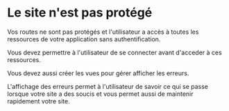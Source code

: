 # Le site n'est pas protégé


Vos routes ne sont pas protégés et l'utilisateur a accès à toutes les ressources de votre application sans authentification.

Vous devez permettre à l'utilisateur de se connecter avant d'acceder à ces ressources.

Vous devez aussi créer les vues pour gérer afficher les erreurs.

L'affichage des erreurs permet à l'utilisateur de savoir ce qui se passe lorsque votre site a des soucis et vous permet aussi de maintenir rapidement votre site.
